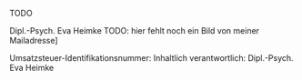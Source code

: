 TODO
  
Dipl.-Psych. Eva Heimke
TODO: hier fehlt noch ein Bild von meiner Mailadresse]
  
Umsatzsteuer-Identifikationsnummer:
Inhaltlich verantwortlich: Dipl.-Psych. Eva Heimke

